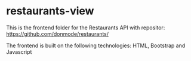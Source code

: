 # restaurants-view

This is the frontend folder for the Restaurants API with repositor: https://github.com/donmode/restaurants/

The frontend is built on the following technologies: HTML, Bootstrap and Javascript
